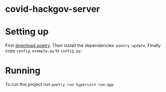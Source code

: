 # covid-hackgov-server

# Setting up
First [download poetry](https://python-poetry.org/). Then install the dependencies: `poetry update`. Finally copy `config.example.py` to `config.py`.

# Running
To run this project run `poetry run hypercorn run:app`